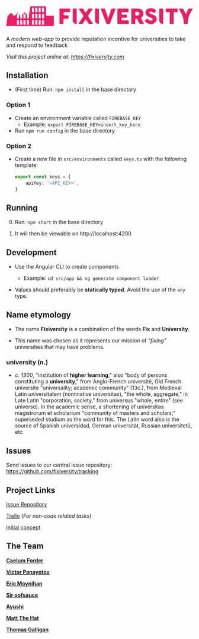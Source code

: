 # [![Fixiversity](https://raw.githubusercontent.com/fixiversity/frontend/master/src/assets/images/fixiversityL.svg?sanitize=true)](https://fixiversity.com)
A *modern web-app* to provide reputation incentive for universities to take and respond to feedback

*Visit this project online at: https://fixiversity.com*

## Installation
- (First time) Run: `npm install` in the base directory

### Option 1
- Create an environment variable called `FIREBASE_KEY`
  - Example: `export FIREBASE_KEY=insert_key_here`
- Run `npm run config` in the base directory

### Option 2
- Create a new file in `src/environments` called `keys.ts` with the following template:
    ```ts
    export const keys = {
        apiKey: '<API_KEY>',
    }
    ```

## Running
0. Run: `npm start` in the base directory

1. It will then be viewable on http://localhost:4200

## Development
- Use the Angular CLI to create components 

  - Example: `cd src/app && ng generate component loader`

- Values should preferably be **statically typed**. Avoid the use of the `any` type.

## Name etymology
- The name **Fixiversity** is a combination of the words **Fix** and **University**.

- This name was chosen as it represents our mission of *"fixing"* universities that may have problems.

### university (n.)

- *c. 1300*, "institution of **higher learning**," also "body of persons constituting a **university**," from Anglo-French université, Old French universite "universality; academic community" (13c.), from Medieval Latin universitatem (nominative universitas), "the whole, aggregate," in Late Latin "corporation, society," from universus "whole, entire" (see universe). In the academic sense, a shortening of universitas magistrorum et scholarium "community of masters and scholars;" superseded studium as the word for this. The Latin word also is the source of Spanish universidad, German universität, Russian universitetŭ, etc

## Issues
Send issues to our central issue repository: https://github.com/fixiversity/tracking

## Project Links

[Issue Repository](https://github.com/fixiversity/tracking)

[Trello](https://trello.com/b/pS4hy32F) (*For non-code related tasks*)

[Initial concept](https://www.mindmeister.com/maps/public_map_shell/1188006260/edu-change?width=600&height=400&z=auto&t=20wnaR6osb&live_update=1)

## The Team

**[Caelum Forder](https://github.com/CaelumF)**

**[Victor Panayotov](https://github.com/paranoidcake)**

**[Eric Moynihan](https://github.com/ericm)**

**[Sir oofsauce](https://github.com/oofsauce)**

**[Ayushi](https://github.com/xXAyushiXx)**

**[Matt The Hat](https://github.com/Matthatter20)**

**[Thomas Galligan](https://github.com/Thomas007G)**

